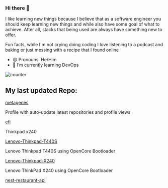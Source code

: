 ### Hi there 👋
I like learning new things because I believe that as a software engineer you should keep learning new things and while also have some goal of what to achieve. After all, stacks that being used are always have something new to offer.

Fun facts, while I'm not crying doing coding I love listening to a podcast and baking or just messing with a recipe that  I found online
- 😄 Pronouns: He/Him
- 🌱 I’m currently learning DevOps


![counter](https://ene3oosohyebu4a.m.pipedream.net)


## My last updated Repo:

[metagenes](https://github.com/metagenes/metagenes)

Profile with auto-update latest repositories and profile views

[efi](https://github.com/metagenes/efi)

Thinkpad x240 

[Lenovo-Thinkpad-T440S](https://github.com/metagenes/Lenovo-Thinkpad-T440S)

Lenovo Thinkpad T440S using OpenCore Bootloader

[Lenovo-Thinkpad-X240](https://github.com/metagenes/Lenovo-Thinkpad-X240)

Lenovo ThinkPad X240 using OpenCore Bootloader

[nest-restaurant-api](https://github.com/metagenes/nest-restaurant-api)



